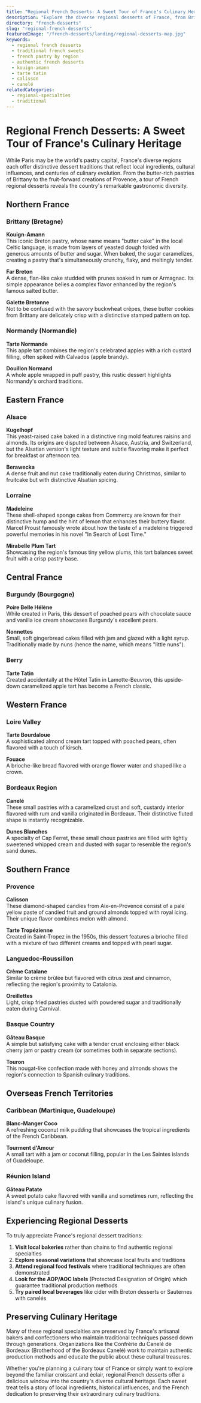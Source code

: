 ```yaml
---
title: "Regional French Desserts: A Sweet Tour of France's Culinary Heritage"
description: "Explore the diverse regional desserts of France, from Brittany's buttery kouign-amann to Provence's delicate calissons. Discover the unique sweet specialties that reflect France's rich culinary traditions."
directory: "french-desserts"
slug: "regional-french-desserts"
featuredImage: "/french-desserts/landing/regional-desserts-map.jpg"
keywords:
  - regional french desserts
  - traditional french sweets
  - french pastry by region
  - authentic french desserts
  - kouign-amann
  - tarte tatin
  - calisson
  - canelé
relatedCategories:
  - regional-specialties
  - traditional
---
```


# Regional French Desserts: A Sweet Tour of France's Culinary Heritage

While Paris may be the world's pastry capital, France's diverse regions each offer distinctive dessert traditions that reflect local ingredients, cultural influences, and centuries of culinary evolution. From the butter-rich pastries of Brittany to the fruit-forward creations of Provence, a tour of French regional desserts reveals the country's remarkable gastronomic diversity.

## Northern France

### Brittany (Bretagne)

**Kouign-Amann**  
This iconic Breton pastry, whose name means "butter cake" in the local Celtic language, is made from layers of yeasted dough folded with generous amounts of butter and sugar. When baked, the sugar caramelizes, creating a pastry that's simultaneously crunchy, flaky, and meltingly tender.

**Far Breton**  
A dense, flan-like cake studded with prunes soaked in rum or Armagnac. Its simple appearance belies a complex flavor enhanced by the region's famous salted butter.

**Galette Bretonne**  
Not to be confused with the savory buckwheat crêpes, these butter cookies from Brittany are delicately crisp with a distinctive stamped pattern on top.

### Normandy (Normandie)

**Tarte Normande**  
This apple tart combines the region's celebrated apples with a rich custard filling, often spiked with Calvados (apple brandy).

**Douillon Normand**  
A whole apple wrapped in puff pastry, this rustic dessert highlights Normandy's orchard traditions.

## Eastern France

### Alsace

**Kugelhopf**  
This yeast-raised cake baked in a distinctive ring mold features raisins and almonds. Its origins are disputed between Alsace, Austria, and Switzerland, but the Alsatian version's light texture and subtle flavoring make it perfect for breakfast or afternoon tea.

**Berawecka**  
A dense fruit and nut cake traditionally eaten during Christmas, similar to fruitcake but with distinctive Alsatian spicing.

### Lorraine

**Madeleine**  
These shell-shaped sponge cakes from Commercy are known for their distinctive hump and the hint of lemon that enhances their buttery flavor. Marcel Proust famously wrote about how the taste of a madeleine triggered powerful memories in his novel "In Search of Lost Time."

**Mirabelle Plum Tart**  
Showcasing the region's famous tiny yellow plums, this tart balances sweet fruit with a crisp pastry base.

## Central France

### Burgundy (Bourgogne)

**Poire Belle Hélène**  
While created in Paris, this dessert of poached pears with chocolate sauce and vanilla ice cream showcases Burgundy's excellent pears.

**Nonnettes**  
Small, soft gingerbread cakes filled with jam and glazed with a light syrup. Traditionally made by nuns (hence the name, which means "little nuns").

### Berry

**Tarte Tatin**  
Created accidentally at the Hôtel Tatin in Lamotte-Beuvron, this upside-down caramelized apple tart has become a French classic.

## Western France

### Loire Valley

**Tarte Bourdaloue**  
A sophisticated almond cream tart topped with poached pears, often flavored with a touch of kirsch.

**Fouace**  
A brioche-like bread flavored with orange flower water and shaped like a crown.

### Bordeaux Region

**Canelé**  
These small pastries with a caramelized crust and soft, custardy interior flavored with rum and vanilla originated in Bordeaux. Their distinctive fluted shape is instantly recognizable.

**Dunes Blanches**  
A specialty of Cap Ferret, these small choux pastries are filled with lightly sweetened whipped cream and dusted with sugar to resemble the region's sand dunes.

## Southern France

### Provence

**Calisson**  
These diamond-shaped candies from Aix-en-Provence consist of a pale yellow paste of candied fruit and ground almonds topped with royal icing. Their unique flavor combines melon with almond.

**Tarte Tropézienne**  
Created in Saint-Tropez in the 1950s, this dessert features a brioche filled with a mixture of two different creams and topped with pearl sugar.

### Languedoc-Roussillon

**Crème Catalane**  
Similar to crème brûlée but flavored with citrus zest and cinnamon, reflecting the region's proximity to Catalonia.

**Oreillettes**  
Light, crisp fried pastries dusted with powdered sugar and traditionally eaten during Carnival.

### Basque Country

**Gâteau Basque**  
A simple but satisfying cake with a tender crust enclosing either black cherry jam or pastry cream (or sometimes both in separate sections).

**Touron**  
This nougat-like confection made with honey and almonds shows the region's connection to Spanish culinary traditions.

## Overseas French Territories

### Caribbean (Martinique, Guadeloupe)

**Blanc-Manger Coco**  
A refreshing coconut milk pudding that showcases the tropical ingredients of the French Caribbean.

**Tourment d'Amour**  
A small tart with a jam or coconut filling, popular in the Les Saintes islands of Guadeloupe.

### Réunion Island

**Gâteau Patate**  
A sweet potato cake flavored with vanilla and sometimes rum, reflecting the island's unique culinary fusion.

## Experiencing Regional Desserts

To truly appreciate France's regional dessert traditions:

1. **Visit local bakeries** rather than chains to find authentic regional specialties
2. **Explore seasonal variations** that showcase local fruits and traditions
3. **Attend regional food festivals** where traditional techniques are often demonstrated
4. **Look for the AOP/AOC labels** (Protected Designation of Origin) which guarantee traditional production methods
5. **Try paired local beverages** like cider with Breton desserts or Sauternes with canelés

## Preserving Culinary Heritage

Many of these regional specialties are preserved by France's artisanal bakers and confectioners who maintain traditional techniques passed down through generations. Organizations like the Confrérie du Canelé de Bordeaux (Brotherhood of the Bordeaux Canelé) work to maintain authentic production methods and educate the public about these cultural treasures.

Whether you're planning a culinary tour of France or simply want to explore beyond the familiar croissant and éclair, regional French desserts offer a delicious window into the country's diverse cultural heritage. Each sweet treat tells a story of local ingredients, historical influences, and the French dedication to preserving their extraordinary culinary traditions.